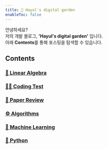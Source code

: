 ```yaml
---
title: 🌱 Hayul's digital garden
enableToc: false
---
```


안녕하세요?  
저의 개발 블로그, **'Hayul's digital garden'** 입니다.  
아래 **Contents**를 통해 포스팅을 탐색할 수 있습니다. 

## Contents

### [🧭 Linear Algebra](notes/linear%20algebra/Linear%20Algebra.md)
###  [👩‍💻 Coding Test](notes/coding%20test.md)
###  [📑 Paper Review](notes/paper-review.md)
### [⚙️ Algorithms](notes/Algorithms.md)
### [🦾 Machine Learning](notes/Machine%20Learning.md)
### [💾 Python](notes/Python.md)